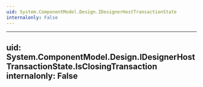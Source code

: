 ```yaml
---
uid: System.ComponentModel.Design.IDesignerHostTransactionState
internalonly: False
---
```


---
uid: System.ComponentModel.Design.IDesignerHostTransactionState.IsClosingTransaction
internalonly: False
---
